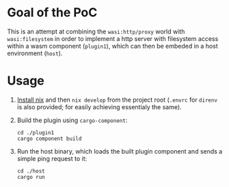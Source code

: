 # Goal of the PoC
This is an attempt at combining the `wasi:http/proxy` world with `wasi:filesystem` in order to implement a http server with filesystem access within a wasm component (`plugin1`), which can then be embeded in a host environment (`host`).

# Usage

1. [Install nix](https://github.com/DeterminateSystems/nix-installer) and then `nix develop` from the project root (`.envrc` for `direnv` is also provided; for easily achieving essentialy the same).

2. Build the plugin using `cargo-component`:
   ```
   cd ./plugin1
   cargo component build
   ```
3. Run the host binary, which loads the built plugin component and sends a simple ping request to it:
   ```
   cd ./host
   cargo run
   ```